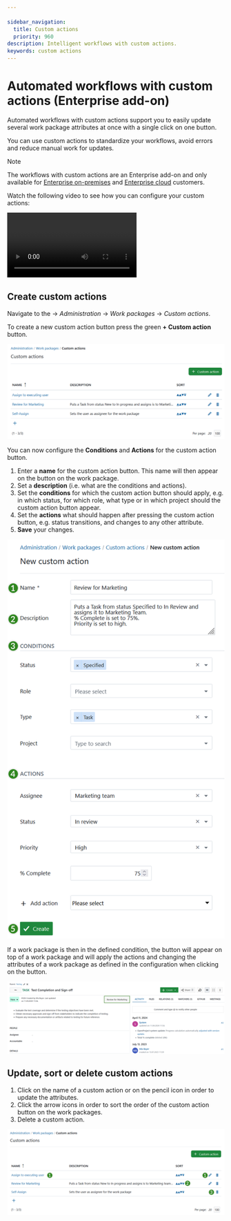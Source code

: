 ```yaml
---

sidebar_navigation:
  title: Custom actions
  priority: 960
description: Intelligent workflows with custom actions.
keywords: custom actions
---
```


# Automated workflows with custom actions (Enterprise add-on)

Automated workflows with custom actions support you to easily update several work package attributes at once with a single click on one button.

You can use custom actions to standardize your workflows, avoid errors and reduce manual work for updates.

> [!NOTE]
> The workflows with custom actions are an Enterprise add-on and only available for [Enterprise on-premises](https://www.openproject.org/enterprise-edition/) and [Enterprise cloud](https://www.openproject.org/enterprise-edition/#hosting-options) customers.

Watch the following video to see how you can configure your custom actions:

![Video](https://openproject-docs.s3.eu-central-1.amazonaws.com/videos/OpenProject-Custom-Actions.mp4)

## Create custom actions

Navigate to the -> *Administration* -> *Work packages* -> *Custom actions*.

To create a new custom action button press the green **+ Custom action** button.

![custom actions overview in OpenProject administration](openproject_system_guide_work_packages_custom_actions_overview.png)

You can now configure the **Conditions** and **Actions** for the custom action button.

1. Enter a **name** for the custom action button. This name will then appear on the button on the work package.
2. Set a **description** (i.e. what are the conditions and actions).
3. Set the **conditions** for which the custom action button should apply, e.g. in which status, for which role, what type or in which project should the custom action button appear.
4. Set the **actions** what should happen after pressing the custom action button, e.g. status transitions, and changes to any other attribute.
5. **Save** your changes.

![Create a new custom action in OpenProject administration](openproject_system_guide_work_packages_custom_actions_create_new.png)

If a work package is then in the defined condition, the button will appear on top of a work package and will apply the actions and changing the attributes of a work package as defined in the configuration when clicking on the button.

![Custom action button in an OpenProject work package](openproject_system_guide_work_packages_custom_actions_button.png)



## Update, sort or delete custom actions

1. Click on the name of a custom action or on the pencil icon in order to update the attributes.
2. Click the arrow icons in order to sort the order of the custom action button on the work packages.
3. Delete a custom action.

![Update or delete custom actions in OpenProject administration](openproject_system_guide_work_packages_custom_actions_edit_delete.png)
